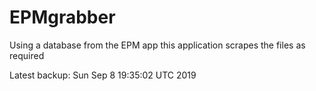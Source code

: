 # EPMgrabber
Using a database from the EPM app this application scrapes the files as required


Latest backup: Sun Sep 8 19:35:02 UTC 2019
